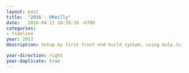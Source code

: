 ```yaml
---
layout: post
title:  "2016 - OReilly"
date:   2016-04-21 10:28:30 -0700
categories:
- timeline
year: 2013
description: Setup my first front end build system, using Gulp.Js.

year-direction: right
year-duplicate: true
---
```

